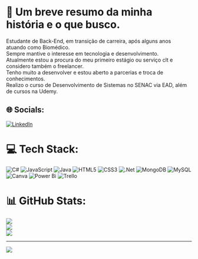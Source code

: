 # 💫 Um breve resumo da minha história e o que busco.
Estudante de Back-End, em transição de carreira, após alguns anos atuando como Biomédico.<br>Sempre mantive o interesse em tecnologia e desenvolvimento.<br>Atualmente estou a procura do meu primeiro estágio ou serviço clt e considero também o freelancer.<br>Tenho muito a desenvolver e estou aberto a parcerias e troca de conhecimentos.<br>Realizo o curso de Desenvolvimento de Sistemas no SENAC via EAD, além de cursos na Udemy.


## 🌐 Socials:
[![LinkedIn](https://img.shields.io/badge/LinkedIn-%230077B5.svg?logo=linkedin&logoColor=white)](https://linkedin.com/in/edgarbelintani) 

# 💻 Tech Stack:
![C#](https://img.shields.io/badge/c%23-%23239120.svg?style=flat&logo=csharp&logoColor=white) ![JavaScript](https://img.shields.io/badge/javascript-%23323330.svg?style=flat&logo=javascript&logoColor=%23F7DF1E) ![Java](https://img.shields.io/badge/java-%23ED8B00.svg?style=flat&logo=openjdk&logoColor=white) ![HTML5](https://img.shields.io/badge/html5-%23E34F26.svg?style=flat&logo=html5&logoColor=white) ![CSS3](https://img.shields.io/badge/css3-%231572B6.svg?style=flat&logo=css3&logoColor=white) ![.Net](https://img.shields.io/badge/.NET-5C2D91?style=flat&logo=.net&logoColor=white) ![MongoDB](https://img.shields.io/badge/MongoDB-%234ea94b.svg?style=flat&logo=mongodb&logoColor=white) ![MySQL](https://img.shields.io/badge/mysql-%2300000f.svg?style=flat&logo=mysql&logoColor=white) ![Canva](https://img.shields.io/badge/Canva-%2300C4CC.svg?style=flat&logo=Canva&logoColor=white) ![Power Bi](https://img.shields.io/badge/power_bi-F2C811?style=flat&logo=powerbi&logoColor=black) ![Trello](https://img.shields.io/badge/Trello-%23026AA7.svg?style=flat&logo=Trello&logoColor=white)
# 📊 GitHub Stats:
![](https://github-readme-stats.vercel.app/api?username=devbelintani&theme=algolia&hide_border=false&include_all_commits=false&count_private=false)<br/>
![](https://github-readme-streak-stats.herokuapp.com/?user=devbelintani&theme=algolia&hide_border=false)<br/>
![](https://github-readme-stats.vercel.app/api/top-langs/?username=devbelintani&theme=algolia&hide_border=false&include_all_commits=false&count_private=false&layout=compact)

---
[![](https://visitcount.itsvg.in/api?id=devbelintani&icon=8&color=0)](https://visitcount.itsvg.in)

<!-- Proudly created with GPRM ( https://gprm.itsvg.in ) -->
